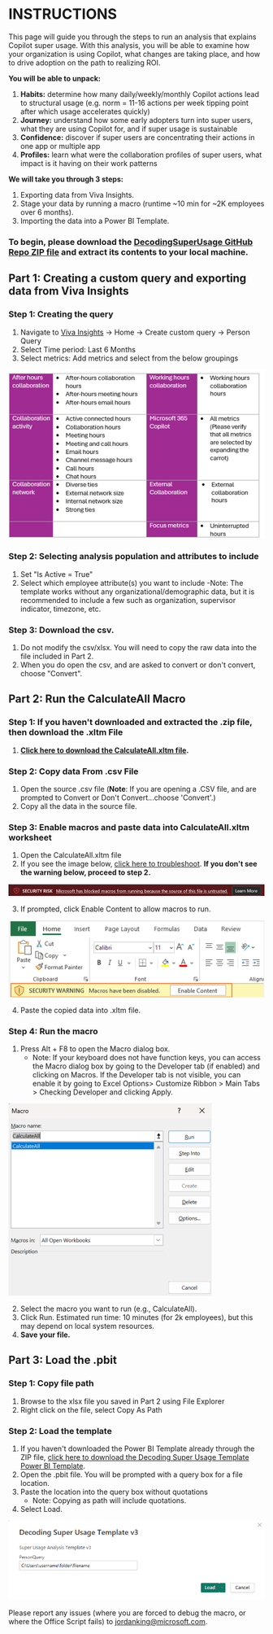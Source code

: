 # INSTRUCTIONS

This page will guide you through the steps to run an analysis that explains Copilot super usage. With this analysis, you will be able to examine how your organization is using Copilot, what changes are taking place, and how to drive adoption on the path to realizing ROI. 

**You will be able to unpack:**
1. **Habits:** determine how many daily/weekly/monthly Copilot actions lead to structural usage (e.g. norm = 11-16 actions per week tipping point after which usage accelerates quickly)
2. **Journey:** understand how some early adopters turn into super users, what they are using Copilot for, and if super usage is sustainable
3. **Confidence:** discover if super users are concentrating their actions in one app or multiple app
4. **Profiles:** learn what were the collaboration profiles of super users, what impact is it having on their work patterns
 
**We will take you through 3 steps:** 
1. Exporting data from Viva Insights.
2. Stage your data by running a macro (runtime ~10 min for ~2K employees over 6 months).
3. Importing the data into a Power BI Template. 

### **To begin, please download the [DecodingSuperUsage GitHub Repo ZIP file](https://github.com/microsoft/DecodingSuperUsage/archive/refs/heads/DecodingSuperUsage.zip) and extract its contents to your local machine.**

## <h2>Part 1: Creating a custom query and exporting data from Viva Insights </h2>

### **Step 1: Creating the query**
1. Navigate to [Viva Insights](https://analysis.insights.viva.office.com/) -> Home -> Create custom query -> Person Query
2. Select Time period: Last 6 Months
3. Select metrics: Add metrics and select from the below groupings
<img src="https://github.com/microsoft/DecodingSuperUsage/blob/DecodingSuperUsage/images/groupings.png" alt="groupings">

### **Step 2: Selecting analysis population and attributes to include**
1. Set "Is Active = True"
2. Select which employee attribute(s) you want to include
   -Note: The template works without any organizational/demographic data, but it is recommended to include a few such as organization, supervisor indicator, timezone, etc. 

### **Step 3: Download the csv.**
1. Do not modify the csv/xlsx. You will need to copy the raw data into the file included in Part 2.
2. When you do open the csv, and are asked to convert or don't convert, choose "Convert".


## <h2>Part 2: Run the CalculateAll Macro</h2>

### **Step 1: If you haven't downloaded and extracted the .zip file, then download the .xltm File**
1. **[Click here to download the CalculateAll.xltm file](https://github.com/microsoft/DecodingSuperUsage/raw/DecodingSuperUsage/CalculateAll.xltm).**

### **Step 2: Copy data From .csv File**
1. Open the source .csv file (**Note**: If you are opening a .CSV file, and are prompted to Convert or Don't Convert...choose 'Convert'.)
2. Copy all the data in the source file.

### **Step 3: Enable macros and paste data into CalculateAll.xltm worksheet**
1. Open the CalculateAll.xltm file
2. If you see the image below, [click here to troubleshoot](https://github.com/microsoft/DecodingSuperUsage/blob/DecodingSuperUsage/Troubleshooting.md).
**If you don't see the warning below, proceed to step 2.**
<img src="https://github.com/microsoft/DecodingSuperUsage/blob/DecodingSuperUsage/images/risk.png" alt="Security Risk">

3. If prompted, click Enable Content to allow macros to run.
<img src="https://github.com/microsoft/DecodingSuperUsage/blob/DecodingSuperUsage/images/enablemacro.png" alt="Enable Macros">

4. Paste the copied data into .xltm file.

### **Step 4: Run the macro**
1. Press Alt + F8 to open the Macro dialog box.
    - Note: If your keyboard does not have function keys, you can access the Macro dialog box by going to the Developer tab (if enabled) and clicking on Macros. If the Developer tab is not visible, you can enable it by going to Excel Options> Customize Ribbon > Main Tabs > Checking Developer and clicking Apply.

<img src="https://github.com/microsoft/DecodingSuperUsage/blob/DecodingSuperUsage/images/macrobox.png" alt="Macro Dialog Box">

2. Select the macro you want to run (e.g., CalculateAll).
3. Click Run. Estimated run time: 10 minutes (for 2k employees), but this may depend on local system resources.
4. **Save your file.**

## <h2> Part 3: Load the .pbit </h2>

### **Step 1: Copy file path**
1. Browse to the xlsx file you saved in Part 2 using File Explorer
2. Right click on the file, select Copy As Path

### **Step 2: Load the template**
1. If you haven't downloaded the Power BI Template already through the ZIP file, [click here to download the Decoding Super Usage Template Power BI Template](https://github.com/microsoft/DecodingSuperUsage/raw/DecodingSuperUsage/Decoding%20Super%20Usage%20v9.pbit).
2. Open the .pbit file. You will be prompted with a query box for a file location.
3. Paste the location into the query box without quotations
    - Note: Copying as path will include quotations. 
4. Select Load.
<img src="https://github.com/microsoft/DecodingSuperUsage/blob/DecodingSuperUsage/images/filepath.png" alt="File Path">

Please report any issues (where you are forced to debug the macro, or where the Office Script fails) to jordanking@microsoft.com.


